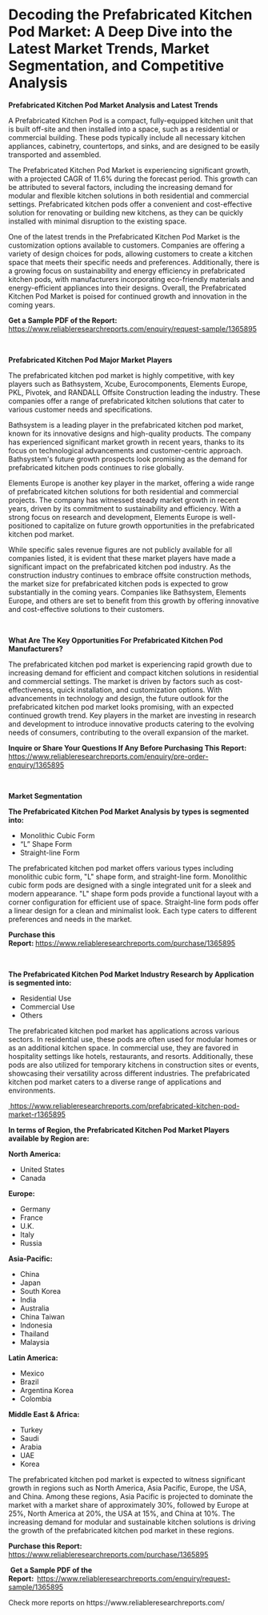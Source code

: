 <p><h1>Decoding the Prefabricated Kitchen Pod Market: A Deep Dive into the Latest Market Trends, Market Segmentation, and Competitive Analysis</h1></p><p><strong>Prefabricated Kitchen Pod Market Analysis and Latest Trends</strong></p>
<p><p>A Prefabricated Kitchen Pod is a compact, fully-equipped kitchen unit that is built off-site and then installed into a space, such as a residential or commercial building. These pods typically include all necessary kitchen appliances, cabinetry, countertops, and sinks, and are designed to be easily transported and assembled.</p><p>The Prefabricated Kitchen Pod Market is experiencing significant growth, with a projected CAGR of 11.6% during the forecast period. This growth can be attributed to several factors, including the increasing demand for modular and flexible kitchen solutions in both residential and commercial settings. Prefabricated kitchen pods offer a convenient and cost-effective solution for renovating or building new kitchens, as they can be quickly installed with minimal disruption to the existing space.</p><p>One of the latest trends in the Prefabricated Kitchen Pod Market is the customization options available to customers. Companies are offering a variety of design choices for pods, allowing customers to create a kitchen space that meets their specific needs and preferences. Additionally, there is a growing focus on sustainability and energy efficiency in prefabricated kitchen pods, with manufacturers incorporating eco-friendly materials and energy-efficient appliances into their designs. Overall, the Prefabricated Kitchen Pod Market is poised for continued growth and innovation in the coming years.</p></p>
<p><strong>Get a Sample PDF of the Report:&nbsp;</strong> <a href="https://www.reliableresearchreports.com/enquiry/request-sample/1365895">https://www.reliableresearchreports.com/enquiry/request-sample/1365895</a></p>
<p>&nbsp;</p>
<p><strong>Prefabricated Kitchen Pod Major Market Players</strong></p>
<p><p>The prefabricated kitchen pod market is highly competitive, with key players such as Bathsystem, Xcube, Eurocomponents, Elements Europe, PKL, Pivotek, and RANDALL Offsite Construction leading the industry. These companies offer a range of prefabricated kitchen solutions that cater to various customer needs and specifications.</p><p>Bathsystem is a leading player in the prefabricated kitchen pod market, known for its innovative designs and high-quality products. The company has experienced significant market growth in recent years, thanks to its focus on technological advancements and customer-centric approach. Bathsystem's future growth prospects look promising as the demand for prefabricated kitchen pods continues to rise globally.</p><p>Elements Europe is another key player in the market, offering a wide range of prefabricated kitchen solutions for both residential and commercial projects. The company has witnessed steady market growth in recent years, driven by its commitment to sustainability and efficiency. With a strong focus on research and development, Elements Europe is well-positioned to capitalize on future growth opportunities in the prefabricated kitchen pod market.</p><p>While specific sales revenue figures are not publicly available for all companies listed, it is evident that these market players have made a significant impact on the prefabricated kitchen pod industry. As the construction industry continues to embrace offsite construction methods, the market size for prefabricated kitchen pods is expected to grow substantially in the coming years. Companies like Bathsystem, Elements Europe, and others are set to benefit from this growth by offering innovative and cost-effective solutions to their customers.</p></p>
<p>&nbsp;</p>
<p><strong>What Are The Key Opportunities For Prefabricated Kitchen Pod Manufacturers?</strong></p>
<p><p>The prefabricated kitchen pod market is experiencing rapid growth due to increasing demand for efficient and compact kitchen solutions in residential and commercial settings. The market is driven by factors such as cost-effectiveness, quick installation, and customization options. With advancements in technology and design, the future outlook for the prefabricated kitchen pod market looks promising, with an expected continued growth trend. Key players in the market are investing in research and development to introduce innovative products catering to the evolving needs of consumers, contributing to the overall expansion of the market.</p></p>
<p><strong>Inquire or Share Your Questions If Any Before Purchasing This Report:</strong> <a href="https://www.reliableresearchreports.com/enquiry/pre-order-enquiry/1365895">https://www.reliableresearchreports.com/enquiry/pre-order-enquiry/1365895</a></p>
<p>&nbsp;</p>
<p><strong>Market Segmentation</strong></p>
<p><strong>The Prefabricated Kitchen Pod Market Analysis by types is segmented into:</strong></p>
<p><ul><li>Monolithic Cubic Form</li><li>“L” Shape Form</li><li>Straight-line Form</li></ul></p>
<p><p>The prefabricated kitchen pod market offers various types including monolithic cubic form, "L" shape form, and straight-line form. Monolithic cubic form pods are designed with a single integrated unit for a sleek and modern appearance. "L" shape form pods provide a functional layout with a corner configuration for efficient use of space. Straight-line form pods offer a linear design for a clean and minimalist look. Each type caters to different preferences and needs in the market.</p></p>
<p><strong>Purchase this Report:&nbsp;</strong><a href="https://www.reliableresearchreports.com/purchase/1365895">https://www.reliableresearchreports.com/purchase/1365895</a></p>
<p>&nbsp;</p>
<p><strong>The Prefabricated Kitchen Pod Market Industry Research by Application is segmented into:</strong></p>
<p><ul><li>Residential Use</li><li>Commercial Use</li><li>Others</li></ul></p>
<p><p>The prefabricated kitchen pod market has applications across various sectors. In residential use, these pods are often used for modular homes or as an additional kitchen space. In commercial use, they are favored in hospitality settings like hotels, restaurants, and resorts. Additionally, these pods are also utilized for temporary kitchens in construction sites or events, showcasing their versatility across different industries. The prefabricated kitchen pod market caters to a diverse range of applications and environments.</p></p>
<p><a href="https://www.reliableresearchreports.com/prefabricated-kitchen-pod-market-r1365895">&nbsp;https://www.reliableresearchreports.com/prefabricated-kitchen-pod-market-r1365895</a></p>
<p><strong>In terms of Region, the Prefabricated Kitchen Pod Market Players available by Region are:</strong></p>
<p>
    <p> <strong> North America: </strong>
        <ul>
            <li>United States</li>
            <li>Canada</li>
        </ul>
        </p> 
    <p> <strong> Europe: </strong>
        <ul>
            <li>Germany</li>
            <li>France</li>
            <li>U.K.</li>
            <li>Italy</li>
            <li>Russia</li>
        </ul>
        </p> 
    <p> <strong> Asia-Pacific: </strong>
        <ul>
            <li>China</li>
            <li>Japan</li>
            <li>South Korea</li>
            <li>India</li>
            <li>Australia</li>
            <li>China Taiwan</li>
            <li>Indonesia</li>
            <li>Thailand</li>
            <li>Malaysia</li>
        </ul>
        </p> 
    <p> <strong> Latin America: </strong>
        <ul>
            <li>Mexico</li>
            <li>Brazil</li>
            <li>Argentina Korea</li>
            <li>Colombia</li>
        </ul>
        </p> 
    <p> <strong> Middle East & Africa: </strong>
        <ul>
            <li>Turkey</li>
            <li>Saudi</li>
            <li>Arabia</li>
            <li>UAE</li>
            <li>Korea</li>
        </ul>
    </p>
    </p>
<p><p>The prefabricated kitchen pod market is expected to witness significant growth in regions such as North America, Asia Pacific, Europe, the USA, and China. Among these regions, Asia Pacific is projected to dominate the market with a market share of approximately 30%, followed by Europe at 25%, North America at 20%, the USA at 15%, and China at 10%. The increasing demand for modular and sustainable kitchen solutions is driving the growth of the prefabricated kitchen pod market in these regions.</p></p>
<p><strong>Purchase this Report: </strong><a href="https://www.reliableresearchreports.com/purchase/1365895">https://www.reliableresearchreports.com/purchase/1365895</a></p>
<p>&nbsp;<strong>Get a Sample PDF of the Report:&nbsp;&nbsp;</strong><a href="https://www.reliableresearchreports.com/enquiry/request-sample/1365895">https://www.reliableresearchreports.com/enquiry/request-sample/1365895</a></p>
<p><strong></strong></p>
<p>Check more reports on https://www.reliableresearchreports.com/</p>